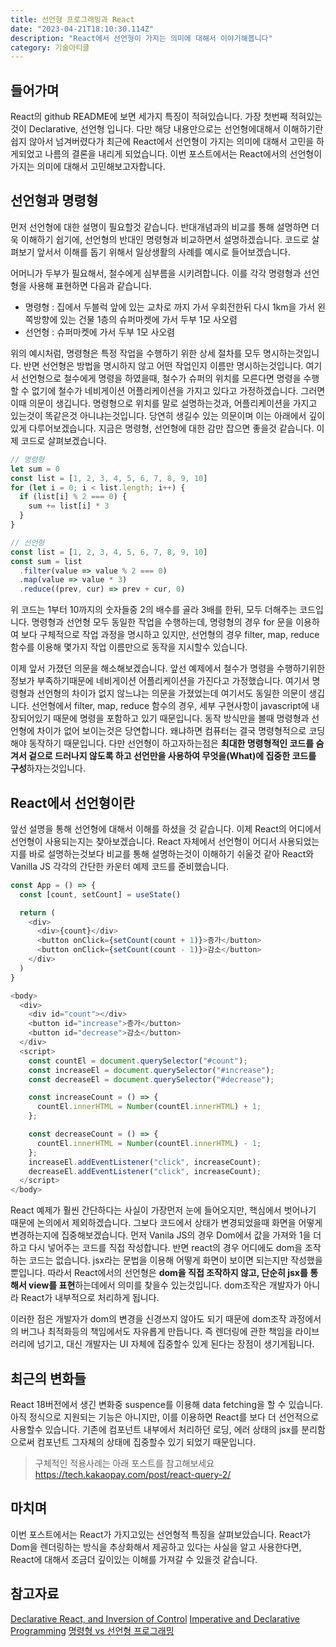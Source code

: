 ```yaml
---
title: 선언형 프로그래밍과 React
date: "2023-04-21T18:10:30.114Z"
description: "React에서 선언형이 가지는 의미에 대해서 이야기해봅니다"
category: 기술아티클
---
```


## 들어가며

React의 github README에 보면 세가지 특징이 적혀있습니다. 가장 첫번째 적혀있는것이 Declarative, 선언형 입니다. 다만 해당 내용만으로는 선언형에대해서 이해하기란 쉽지 않아서 넘겨버렸다가 최근에 React에서 선언형이 가지는 의미에 대해서 고민을 하게되었고 나름의 결론을 내리게 되었습니다. 이번 포스트에서는 React에서의 선언형이 가지는 의미에 대해서 고민해보고자합니다.

## 선언형과 명령형

먼저 선언형에 대한 설명이 필요할것 같습니다. 반대개념과의 비교를 통해 설명하면 더욱 이해하기 쉽기에, 선언형의 반대인 명령형과 비교하면서 설명하겠습니다. 코드로 살펴보기 앞서서 이해를 돕기 위해서 일상생활의 사례를 예시로 들어보겠습니다.

어머니가 두부가 필요해서, 철수에게 심부름을 시키려합니다. 이를 각각 명령형과 선언형을 사용해 표현하면 다음과 같습니다.

- 명령형 : 집에서 두블럭 앞에 있는 교차로 까지 가서 우회전한뒤 다시 1km을 가서 왼쪽방향에 있는 건물 1층의 슈퍼마켓에 가서 두부 1모 사오렴
- 선언형 : 슈퍼마켓에 가서 두부 1모 사오렴

위의 예시처럼, 명령형은 특정 작업을 수행하기 위한 상세 절차를 모두 명시하는것입니다. 반면 선언형은 방법을 명시하지 않고 어떤 작업인지 이름만 명시하는것입니다. 여기서 선언형으로 철수에게 명령을 하였을때, 철수가 슈퍼의 위치를 모른다면 명령을 수행할 수 없기에 철수가 네비게이션 어플리케이션을 가지고 있다고 가정하겠습니다. 그러면 이때 의문이 생깁니다. 명령형으로 위치를 말로 설명하는것과, 어플리케이션을 가지고 있는것이 똑같은것 아니냐는것입니다. 당연히 생길수 있는 의문이며 이는 아래에서 깊이있게 다루어보겠습니다. 지금은 명령형, 선언형에 대한 감만 잡으면 좋을것 같습니다. 이제 코드로 살펴보겠습니다.

```javascript
// 명령형
let sum = 0
const list = [1, 2, 3, 4, 5, 6, 7, 8, 9, 10]
for (let i = 0; i < list.length; i++) {
  if (list[i] % 2 === 0) {
    sum += list[i] * 3
  }
}

// 선언형
const list = [1, 2, 3, 4, 5, 6, 7, 8, 9, 10]
const sum = list
  .filter(value => value % 2 === 0)
  .map(value => value * 3)
  .reduce((prev, cur) => prev + cur, 0)
```

위 코드는 1부터 10까지의 숫자들중 2의 배수를 골라 3배를 한뒤, 모두 더해주는 코드입니다. 명령형과 선언형 모두 동일한 작업을 수행하는데, 명령형의 경우 for 문을 이용하여 보다 구체적으로 작업 과정을 명시하고 있지만, 선언형의 경우 filter, map, reduce 함수를 이용해 몇가지 작업 이름만으로 동작을 지시할수 있습니다.

이제 앞서 가졌던 의문을 해소해보겠습니다. 앞선 예제에서 철수가 명령을 수행하기위한 정보가 부족하기때문에 네비게이션 어플리케이션을 가진다고 가정했습니다. 여기서 명령형과 선언형의 차이가 없지 않느냐는 의문을 가졌었는데 여기서도 동일한 의문이 생깁니다. 선언형에서 filter, map, reduce 함수의 경우, 세부 구현사항이 javascript에 내장되어있기 때문에 명령을 포함하고 있기 때문입니다. 동작 방식만을 볼때 명령형과 선언형에 차이가 없어 보이는것은 당연합니다. 왜냐하면 컴퓨터는 결국 명령형적으로 코딩해야 동작하기 때문입니다. 다만 선언형이 하고자하는점은 **최대한 명령형적인 코드를 숨겨서 겉으로 드러나지 않도록 하고 선언만을 사용하여 무엇을(What)에 집중한 코드를 구성**하자는것입니다.

## React에서 선언형이란

앞선 설명을 통해 선언형에 대해서 이해를 하셨을 것 같습니다. 이제 React의 어디에서 선언형이 사용되는지는 찾아보겠습니다. React 자체에서 선언형이 어디서 사용되었는지를 바로 설명하는것보다 비교를 통해 설명하는것이 이해하기 쉬울것 같아 React와 Vanilla JS 각각의 간단한 카운터 예제 코드를 준비했습니다.

```javascript
const App = () => {
  const [count, setCount] = useState()

  return (
    <div>
      <div>{count}</div>
      <button onClick={setCount(count + 1)}>증가</button>
      <button onClick={setCount(count - 1)}>감소</button>
    </div>
  )
}
```

```javascript
<body>
  <div>
    <div id="count"></div>
    <button id="increase">증가</button>
    <button id="decrease">감소</button>
  </div>
  <script>
    const countEl = document.querySelector("#count");
    const increaseEl = document.querySelector("#increase");
    const decreaseEl = document.querySelector("#decrease");

    const increaseCount = () => {
      countEl.innerHTML = Number(countEl.innerHTML) + 1;
    };

    const decreaseCount = () => {
      countEl.innerHTML = Number(countEl.innerHTML) - 1;
    };
    increaseEl.addEventListener("click", increaseCount);
    decreaseEl.addEventListener("click", increaseCount);
  </script>
</body>
```

React 예제가 훨씬 간단하다는 사실이 가장먼저 눈에 들어오지만, 핵심에서 벗어나기 때문에 논의에서 제외하겠습니다. 그보다 코드에서 상태가 변경되었을때 화면을 어떻게 변경하는지에 집중해보겠습니다. 먼저 Vanila JS의 경우 Dom에서 값을 가져와 1을 더하고 다시 넣어주는 코드를 직접 작성합니다. 반면 react의 경우 어디에도 dom을 조작하는 코드는 없습니다. jsx라는 문법을 이용해 어떻게 화면이 보이면 되는지만 작성했을뿐입니다. 따라서 React에서의 선언형은 **dom을 직접 조작하지 않고, 단순히 jsx를 통해서 view를 표현**하는데에서 의미를 찾을수 있는것입니다. dom조작은 개발자가 아니라 React가 내부적으로 처리하게 됩니다.

이러한 점은 개발자가 dom의 변경을 신경쓰지 않아도 되기 때문에 dom조작 과정에서의 버그나 최적화등의 책임에서도 자유롭게 만듭니다. 즉 렌더링에 관한 책임을 라이브러리에 넘기고, 대신 개발자는 UI 자체에 집중할수 있게 된다는 장점이 생기게됩니다.

## 최근의 변화들

React 18버전에서 생긴 변화중 suspence를 이용해 data fetching을 할 수 있습니다.아직 정식으로 지원되는 기능은 아니지만, 이를 이용하면 React를 보다 더 선언적으로 사용할수 있습니다. 기존에 컴포넌트 내부에서 처리하던 로딩, 에러 상태의 jsx를 분리함으로써 컴포넌트 그자체의 상태에 집중할수 있기 되었기 때문입니다.

> 구체적인 적용사례는 아래 포스트를 참고해보세요
> https://tech.kakaopay.com/post/react-query-2/

## 마치며

이번 포스트에서는 React가 가지고있는 선언형적 특징을 살펴보았습니다. React가 Dom을 렌더링하는 방식을 추상화해서 제공하고 있다는 사실을 알고 사용한다면, React에 대해서 조금더 깊이있는 이해를 가져갈 수 있을것 같습니다.

## 참고자료

<a class="link" href="https://blog.mathpresso.com/declarative-react-and-inversion-of-control-7b95f3fbddf5">Declarative React, and Inversion of Control</a>
<a class="link" href="https://medium.com/sunstack/imperative-and-declarative-programming-e04b48887ab6">Imperative and Declarative Programming</a>
<a class="link" href="https://iborymagic.tistory.com/73">명령형 vs 선언형 프로그래밍</a>
